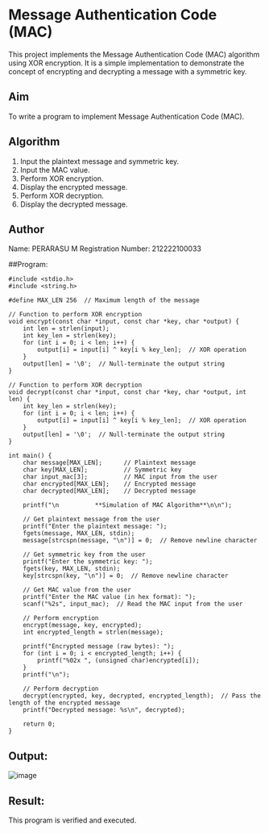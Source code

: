 # Message Authentication Code (MAC)

This project implements the Message Authentication Code (MAC) algorithm using XOR encryption. It is a simple implementation to demonstrate the concept of encrypting and decrypting a message with a symmetric key.

## Aim
To write a program to implement Message Authentication Code (MAC).

## Algorithm
1. Input the plaintext message and symmetric key.
2. Input the MAC value.
3. Perform XOR encryption.
4. Display the encrypted message.
5. Perform XOR decryption.
6. Display the decrypted message.

## Author
Name: PERARASU M
Registration Number: 212222100033

##Program:

```
#include <stdio.h>
#include <string.h>

#define MAX_LEN 256  // Maximum length of the message

// Function to perform XOR encryption
void encrypt(const char *input, const char *key, char *output) {
    int len = strlen(input);
    int key_len = strlen(key);
    for (int i = 0; i < len; i++) {
        output[i] = input[i] ^ key[i % key_len];  // XOR operation
    }
    output[len] = '\0';  // Null-terminate the output string
}

// Function to perform XOR decryption
void decrypt(const char *input, const char *key, char *output, int len) {
    int key_len = strlen(key);
    for (int i = 0; i < len; i++) {
        output[i] = input[i] ^ key[i % key_len];  // XOR operation
    }
    output[len] = '\0';  // Null-terminate the output string
}

int main() {
    char message[MAX_LEN];      // Plaintext message
    char key[MAX_LEN];          // Symmetric key
    char input_mac[3];          // MAC input from the user
    char encrypted[MAX_LEN];    // Encrypted message
    char decrypted[MAX_LEN];    // Decrypted message

    printf("\n          **Simulation of MAC Algorithm**\n\n");

    // Get plaintext message from the user
    printf("Enter the plaintext message: ");
    fgets(message, MAX_LEN, stdin);
    message[strcspn(message, "\n")] = 0;  // Remove newline character

    // Get symmetric key from the user
    printf("Enter the symmetric key: ");
    fgets(key, MAX_LEN, stdin);
    key[strcspn(key, "\n")] = 0;  // Remove newline character

    // Get MAC value from the user
    printf("Enter the MAC value (in hex format): ");
    scanf("%2s", input_mac);  // Read the MAC input from the user

    // Perform encryption
    encrypt(message, key, encrypted);
    int encrypted_length = strlen(message);

    printf("Encrypted message (raw bytes): ");
    for (int i = 0; i < encrypted_length; i++) {
        printf("%02x ", (unsigned char)encrypted[i]);
    }
    printf("\n");

    // Perform decryption
    decrypt(encrypted, key, decrypted, encrypted_length);  // Pass the length of the encrypted message
    printf("Decrypted message: %s\n", decrypted);

    return 0;
}

```

## Output: 

![image](https://github.com/user-attachments/assets/1a84bd32-fc3c-49a6-942a-b374b389c7d5)

## Result:
 This program is verified and executed.

